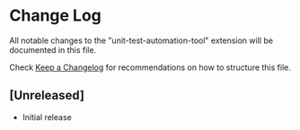 # Change Log

All notable changes to the "unit-test-automation-tool" extension will be documented in this file.

Check [Keep a Changelog](http://keepachangelog.com/) for recommendations on how to structure this file.

## [Unreleased]

- Initial release